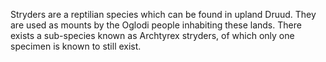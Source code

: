 Stryders are a reptilian species which can be found in upland Druud. They are used as mounts by the Oglodi people inhabiting these lands. There exists a sub-species known as Archtyrex stryders, of which only one specimen is known to still exist.
